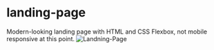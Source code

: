 # landing-page
Modern-looking landing page with HTML and CSS Flexbox, not mobile responsive at this point.
![Landning-Page](https://github.com/sebicirdeiu/landing-page/assets/103687209/25697f29-1285-4313-bdbd-d423f9dad890)
